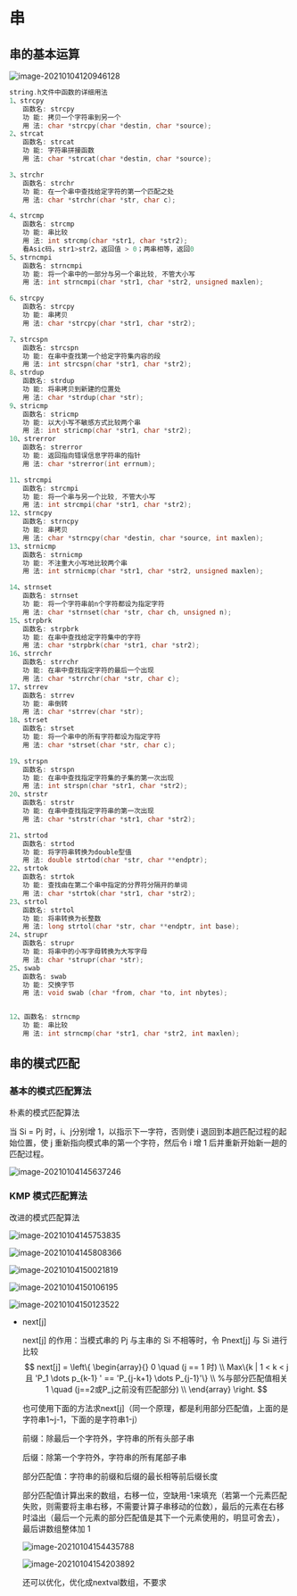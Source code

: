 # 串

## 串的基本运算

![image-20210104120946128](https://gitee.com/twilight_h_1184651848/pic-go-img/raw/master/datastructure/all/20210104120948.png)

```c
string.h文件中函数的详细用法
1、strcpy
　　函数名: strcpy
　　功 能: 拷贝一个字符串到另一个
　　用 法: char *strcpy(char *destin, char *source);
2、strcat
　　函数名: strcat
　　功 能: 字符串拼接函数
　　用 法: char *strcat(char *destin, char *source);

3、strchr
　　函数名: strchr
　　功 能: 在一个串中查找给定字符的第一个匹配之处
　　用 法: char *strchr(char *str, char c);

4、strcmp
　　函数名: strcmp
　　功 能: 串比较
　　用 法: int strcmp(char *str1, char *str2);
　　看Asic码，str1>str2，返回值 > 0；两串相等，返回0
5、strncmpi
　　函数名: strncmpi
　　功 能: 将一个串中的一部分与另一个串比较, 不管大小写
　　用 法: int strncmpi(char *str1, char *str2, unsigned maxlen);

6、strcpy
　　函数名: strcpy
　　功 能: 串拷贝
　　用 法: char *strcpy(char *str1, char *str2);

7、strcspn
　　函数名: strcspn
　　功 能: 在串中查找第一个给定字符集内容的段
　　用 法: int strcspn(char *str1, char *str2);
8、strdup
　　函数名: strdup
　　功 能: 将串拷贝到新建的位置处
　　用 法: char *strdup(char *str);
9、stricmp
　　函数名: stricmp
　　功 能: 以大小写不敏感方式比较两个串
　　用 法: int stricmp(char *str1, char *str2);
10、strerror
　　函数名: strerror
　　功 能: 返回指向错误信息字符串的指针
　　用 法: char *strerror(int errnum);

11、strcmpi
　　函数名: strcmpi
　　功 能: 将一个串与另一个比较, 不管大小写
　　用 法: int strcmpi(char *str1, char *str2);
12、strncpy
　　函数名: strncpy
　　功 能: 串拷贝
　　用 法: char *strncpy(char *destin, char *source, int maxlen);
13、strnicmp
　　函数名: strnicmp
　　功 能: 不注重大小写地比较两个串
　　用 法: int strnicmp(char *str1, char *str2, unsigned maxlen);

14、strnset
　　函数名: strnset
　　功 能: 将一个字符串前n个字符都设为指定字符
　　用 法: char *strnset(char *str, char ch, unsigned n);
15、strpbrk
　　函数名: strpbrk
　　功 能: 在串中查找给定字符集中的字符
　　用 法: char *strpbrk(char *str1, char *str2);
16、strrchr
　　函数名: strrchr
　　功 能: 在串中查找指定字符的最后一个出现
　　用 法: char *strrchr(char *str, char c);
17、strrev
　　函数名: strrev
　　功 能: 串倒转
　　用 法: char *strrev(char *str);
18、strset
　　函数名: strset
　　功 能: 将一个串中的所有字符都设为指定字符
　　用 法: char *strset(char *str, char c);

19、strspn
　　函数名: strspn
　　功 能: 在串中查找指定字符集的子集的第一次出现
　　用 法: int strspn(char *str1, char *str2);
20、strstr
　　函数名: strstr
　　功 能: 在串中查找指定字符串的第一次出现
　　用 法: char *strstr(char *str1, char *str2);

21、strtod
　　函数名: strtod
　　功 能: 将字符串转换为double型值
　　用 法: double strtod(char *str, char **endptr);
22、strtok
　　函数名: strtok
　　功 能: 查找由在第二个串中指定的分界符分隔开的单词
　　用 法: char *strtok(char *str1, char *str2);
23、strtol
　　函数名: strtol
　　功 能: 将串转换为长整数
　　用 法: long strtol(char *str, char **endptr, int base);
24、strupr
　　函数名: strupr
　　功 能: 将串中的小写字母转换为大写字母
　　用 法: char *strupr(char *str);
25、swab
　　函数名: swab
　　功 能: 交换字节
　　用 法: void swab (char *from, char *to, int nbytes);


12、函数名: strncmp
　　功 能: 串比较
　　用 法: int strncmp(char *str1, char *str2, int maxlen);
```



## 串的模式匹配

### 基本的模式匹配算法

朴素的模式匹配算法

当 Si = Pj 时，i、j分别增 1，以指示下一字符，否则使 i 退回到本趟匹配过程的起始位置，使 j 重新指向模式串的第一个字符，然后令 i 增 1 后并重新开始新一趟的匹配过程。

![image-20210104145637246](https://gitee.com/twilight_h_1184651848/pic-go-img/raw/master/datastructure/all/20210104145638.png)

### KMP 模式匹配算法

改进的模式匹配算法

![image-20210104145753835](https://gitee.com/twilight_h_1184651848/pic-go-img/raw/master/datastructure/all/20210104145839.png)

![image-20210104145808366](https://gitee.com/twilight_h_1184651848/pic-go-img/raw/master/datastructure/all/20210104145834.png)

![image-20210104150021819](https://gitee.com/twilight_h_1184651848/pic-go-img/raw/master/datastructure/all/20210104150022.png)

![image-20210104150106195](https://gitee.com/twilight_h_1184651848/pic-go-img/raw/master/datastructure/all/20210104150107.png)

![image-20210104150123522](https://gitee.com/twilight_h_1184651848/pic-go-img/raw/master/datastructure/all/20210104150125.png)

- next[j]

  next[j] 的作用：当模式串的 Pj 与主串的 Si 不相等时，令 Pnext[j] 与 Si 进行比较
  $$
  next[j] = 
  \left\{
  \begin{array}{}
  0 \quad (j == 1 时) \\
  Max\{k | 1 < k < j 且 'P_1 \dots p_{k-1} ' == 'P_{j-k+1} \dots P_{j-1}'\} \\ %与部分匹配值相关
  1 \quad (j==2或P_j之前没有匹配部分) \\
  \end{array}
  \right.
  $$
  

  也可使用下面的方法求next[j]（同一个原理，都是利用部分匹配值，上面的是字符串1~j-1，下面的是字符串1-j）

  前缀：除最后一个字符外，字符串的所有头部子串

  后缀：除第一个字符外，字符串的所有尾部子串

  部分匹配值：字符串的前缀和后缀的最长相等前后缀长度

  部分匹配值计算出来的数组，右移一位，空缺用-1来填充（若第一个元素匹配失败，则需要将主串右移，不需要计算子串移动的位数），最后的元素在右移时溢出（最后一个元素的部分匹配值是其下一个元素使用的，明显可舍去），最后讲数组整体加 1

  ![image-20210104154435788](https://gitee.com/twilight_h_1184651848/pic-go-img/raw/master/datastructure/all/20210104154438.png)

  ![image-20210104154203892](https://gitee.com/twilight_h_1184651848/pic-go-img/raw/master/datastructure/all/20210104154206.png)

  还可以优化，优化成nextval数组，不要求

